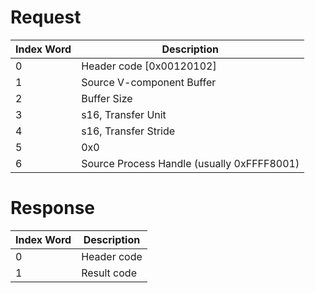 # Request

| Index Word | Description                                |
|------------|--------------------------------------------|
| 0          | Header code \[0x00120102\]                 |
| 1          | Source V-component Buffer                  |
| 2          | Buffer Size                                |
| 3          | s16, Transfer Unit                         |
| 4          | s16, Transfer Stride                       |
| 5          | 0x0                                        |
| 6          | Source Process Handle (usually 0xFFFF8001) |

# Response

| Index Word | Description |
|------------|-------------|
| 0          | Header code |
| 1          | Result code |